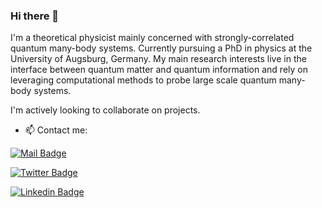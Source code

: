 ### Hi there 👋


I'm a theoretical physicist mainly concerned with strongly-correlated quantum many-body systems. Currently pursuing a PhD in physics at the University of Augsburg, Germany. My main research interests live in the interface between quantum matter and quantum information and rely on leveraging computational methods to probe large scale quantum many-body systems.

I'm actively looking to collaborate on projects. 

- 📫 Contact me:  

[![Mail Badge](https://img.shields.io/badge/-ballarfabian-c0392b?style=flat&labelColor=c0392b&logo=gmail&logoColor=white)](mailto:ballarfabian@gmail.com)

[![Twitter Badge](https://img.shields.io/badge/-@BallarFabian-1ca0f1?style=flat&labelcolor=1ca0f1&logo=twitter&logoColor=white&link=https://twitter.com/BallarFabian)](https://twitter.com/BallarFabian)

[![Linkedin Badge](https://img.shields.io/badge/-FabianBallar-0e76a8?style=flat&labelcolor=0e76a8&logo=linkedin&logoColor=white&link=https://www.linkedin.com/in/fabian-ballar-147579145/)](https://www.linkedin.com/in/fabian-ballar-147579145/)
